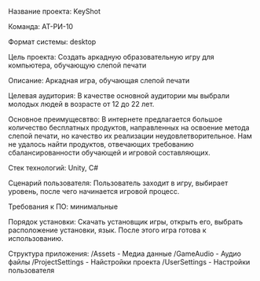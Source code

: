 Название проекта: KeyShot

Команда: АТ-РИ-10

Формат системы: desktop

Цель проекта: Создать аркадную образовательную игру для компьютера, обучающую слепой печати

Описание: Аркадная игра, обучающая слепой печати

Целевая аудитория: В качестве основной аудитории мы выбрали молодых людей в возрасте от 12 до 22 лет.

Основное преимущесвтво: В интернете предлагается большое количество бесплатных продуктов,
направленных на освоение метода слепой печати, но качество их
реализации неудовлетворительное. Нам не удалось найти продуктов,
отвечающих требованию сбалансированности обучающей и игровой
составляющих. 

Стек технологий: Unity, C#

Сценарий пользователя: Пользователь заходит в игру, выбирает уровень, после чего начинается игровой процесс.

Требования к ПО: минимальные

Порядок установки: Скачать установщик игры,  открыть его, выбрать расположение установки, язык. После этого игра готова к использованию.

Структура приложения: 
/Assets - Медиа данные
/GameAudio - Аудио файлы
/ProjectSettings - Найстройки проекта
/UserSettings - Настройки пользователя
